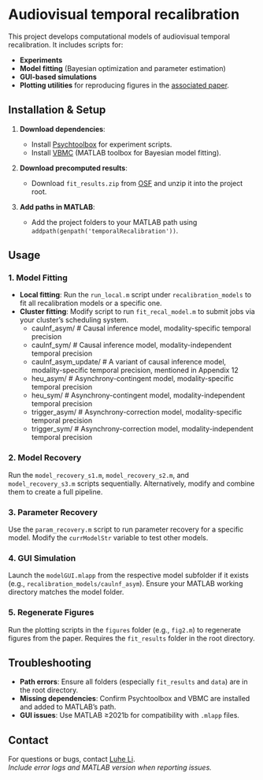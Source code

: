 # Audiovisual temporal recalibration

This project develops computational models of audiovisual temporal recalibration. It includes scripts for:  
- **Experiments**  
- **Model fitting** (Bayesian optimization and parameter estimation)  
- **GUI-based simulations**  
- **Plotting utilities** for reproducing figures in the [associated paper](https://elifesciences.org/reviewed-preprints/97765).  

## Installation & Setup

1. **Download dependencies**:  
   - Install [Psychtoolbox](https://psychtoolbox.org/) for experiment scripts.  
   - Install [VBMC](https://github.com/acerbilab/vbmc) (MATLAB toolbox for Bayesian model fitting). 

2. **Download precomputed results**:  
   - Download `fit_results.zip` from [OSF](https://osf.io/8s7qv/) and unzip it into the project root.  

3. **Add paths in MATLAB**:  
   - Add the project folders to your MATLAB path using `addpath(genpath('temporalRecalibration'))`.  

## Usage

### 1. Model Fitting
- **Local fitting**: Run the `run_local.m` script under `recalibration_models` to fit all recalibration models or a specific one.
- **Cluster fitting**: Modify script to run `fit_recal_model.m` to submit jobs via your cluster’s scheduling system.
   - caulnf_asym/ # Causal inference model, modality-specific temporal precision
   - caulnf_sym/ # Causal inference model, modality-independent temporal precision
   - caulnf_asym_update/ # A variant of causal inference model, modality-specific temporal precision, mentioned in Appendix 12
   - heu_asym/ # Asynchrony-contingent model, modality-specific temporal precision
   - heu_sym/ # Asynchrony-contingent model, modality-independent temporal precision
   - trigger_asym/ # Asynchrony-correction model, modality-specific temporal precision
   - trigger_sym/ # Asynchrony-correction model, modality-independent temporal precision

### 2. Model Recovery
Run the `model_recovery_s1.m`, `model_recovery_s2.m`, and `model_recovery_s3.m` scripts sequentially. Alternatively, modify and combine them to create a full pipeline. 

### 3. Parameter Recovery
Use the `param_recovery.m` script to run parameter recovery for a specific model. Modify the `currModelStr` variable to test other models.  

### 4. GUI Simulation
Launch the `modelGUI.mlapp` from the respective model subfolder if it exists (e.g., `recalibration_models/caulnf_asym`). Ensure your MATLAB working directory matches the model folder.

### 5. Regenerate Figures
Run the plotting scripts in the `figures` folder (e.g., `fig2.m`) to regenerate figures from the paper. Requires the `fit_results` folder in the root directory.  

## Troubleshooting
- **Path errors**: Ensure all folders (especially `fit_results` and `data`) are in the root directory.  
- **Missing dependencies**: Confirm Psychtoolbox and VBMC are installed and added to MATLAB’s path.  
- **GUI issues**: Use MATLAB ≥2021b for compatibility with `.mlapp` files.  

## Contact
For questions or bugs, contact [Luhe Li](mailto:luhe.li@nyu.edu).  
*Include error logs and MATLAB version when reporting issues.*  